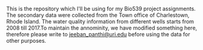 This is the repository which I'll be using for my Bio539 project assignments. The secondary data were collected from the Town office of Charlestown, Rhode Island. The water quality information from different wells starts from 2008 till 2017.To maintain the annominity, we have modified something here, therefore please write to jeeban_panthi@uri.edu before using the data for other purposes.